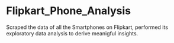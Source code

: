 # Flipkart_Phone_Analysis
Scraped the data of all the Smartphones on Flipkart, performed its exploratory data analysis to derive meanigful insights.
